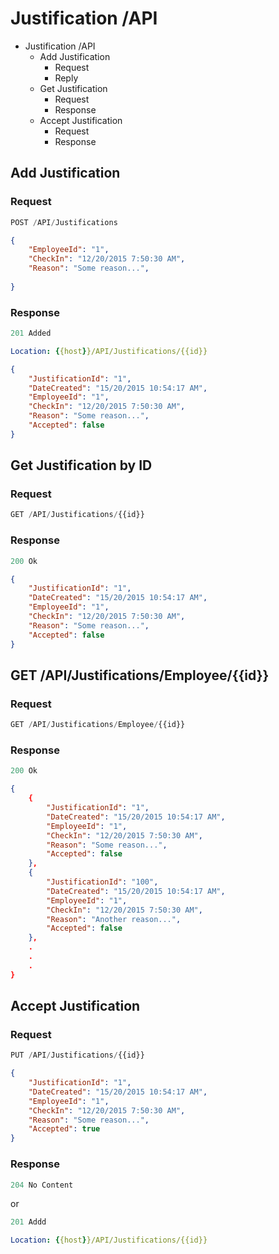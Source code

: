 # Justification /API
- Justification /API
    - Add Justification
        - Request
        - Reply
    - Get Justification
        - Request
        - Response
    - Accept Justification
        - Request
        - Response


<!-- int JustificationId,
DateTime DateCreated,
int EmployeeId,
DateTime CheckIn,
string Reason ,
bool Accepted -->

## Add Justification

### Request

```js
POST /API/Justifications
```

```json
{
    "EmployeeId": "1",
    "CheckIn": "12/20/2015 7:50:30 AM",
    "Reason": "Some reason...",
    
}
```

### Response

```js
201 Added
```

```yml
Location: {{host}}/API/Justifications/{{id}}
```

```json
{
    "JustificationId": "1",
    "DateCreated": "15/20/2015 10:54:17 AM",
    "EmployeeId": "1",
    "CheckIn": "12/20/2015 7:50:30 AM",
    "Reason": "Some reason...",
    "Accepted": false
}
```

## Get Justification by ID

### Request

```js
GET /API/Justifications/{{id}}
```

### Response

```js
200 Ok
```

```json
{
    "JustificationId": "1",
    "DateCreated": "15/20/2015 10:54:17 AM",
    "EmployeeId": "1",
    "CheckIn": "12/20/2015 7:50:30 AM",
    "Reason": "Some reason...",
    "Accepted": false
}
```

## GET /API/Justifications/Employee/{{id}}
### Request

```js
GET /API/Justifications/Employee/{{id}}
```

### Response

```js
200 Ok
```

```json
{
    {
        "JustificationId": "1",
        "DateCreated": "15/20/2015 10:54:17 AM",
        "EmployeeId": "1",
        "CheckIn": "12/20/2015 7:50:30 AM",
        "Reason": "Some reason...",
        "Accepted": false
    },
    {
        "JustificationId": "100",
        "DateCreated": "15/20/2015 10:54:17 AM",
        "EmployeeId": "1",
        "CheckIn": "12/20/2015 7:50:30 AM",
        "Reason": "Another reason...",
        "Accepted": false
    },
    .
    .
    .
}
````

## Accept Justification

### Request

```js
PUT /API/Justifications/{{id}}
```

```json
{
    "JustificationId": "1",
    "DateCreated": "15/20/2015 10:54:17 AM",
    "EmployeeId": "1",
    "CheckIn": "12/20/2015 7:50:30 AM",
    "Reason": "Some reason...",
    "Accepted": true
}
```

### Response

```js
204 No Content
```

or

```js
201 Addd
```

```yml
Location: {{host}}/API/Justifications/{{id}}
```